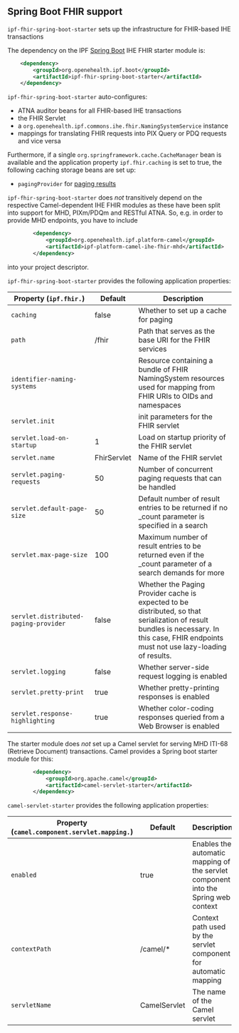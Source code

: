 ## Spring Boot FHIR support

`ipf-fhir-spring-boot-starter` sets up the infrastructure for FHIR-based IHE transactions
 
The dependency on the IPF [Spring Boot] IHE FHIR starter module is:

```xml
    <dependency>
        <groupId>org.openehealth.ipf.boot</groupId>
        <artifactId>ipf-fhir-spring-boot-starter</artifactId>
    </dependency>
```


`ipf-fhir-spring-boot-starter` auto-configures:
 
* ATNA auditor beans for all FHIR-based IHE transactions
* the FHIR Servlet
* a `org.openehealth.ipf.commons.ihe.fhir.NamingSystemService` instance
* mappings for translating FHIR requests into PIX Query or PDQ requests and vice versa

Furthermore, if a single `org.springframework.cache.CacheManager` bean is available and the application
property `ipf.fhir.caching` is set to true, the following caching storage beans are set up:

* `pagingProvider` for [paging results](http://hapifhir.io/doc_rest_server.html#Paging_Providers) 

`ipf-fhir-spring-boot-starter` does *not*  transitively depend on the respective Camel-dependent IHE FHIR
modules as these have been split into support for MHD, PIXm/PDQm and RESTful ATNA. So, e.g. in order to
provide MHD endpoints, you have to include

```xml
        <dependency>
            <groupId>org.openehealth.ipf.platform-camel</groupId>
            <artifactId>ipf-platform-camel-ihe-fhir-mhd</artifactId>
        </dependency>
```

into your project descriptor.

`ipf-fhir-spring-boot-starter` provides the following application properties:

| Property (`ipf.fhir.`)     | Default                | Description                                        |
|----------------------------|-----------------------|-----------------------------------------------------|
| `caching`                  | false           | Whether to set up a cache for paging
| `path`                     | /fhir           | Path that serves as the base URI for the FHIR services
| `identifier-naming-systems`|                 | Resource containing a bundle of FHIR NamingSystem resources used for mapping from FHIR URIs to OIDs and namespaces
| `servlet.init`             |                 | init parameters for the FHIR servlet
| `servlet.load-on-startup`  | 1               | Load on startup priority of the FHIR servlet
| `servlet.name`             | FhirServlet     | Name of the FHIR servlet
| `servlet.paging-requests`  | 50              | Number of concurrent paging requests that can be handled
| `servlet.default-page-size`| 50              | Default number of result entries to be returned if no _count parameter is specified in a search
| `servlet.max-page-size`    | 100             | Maximum number of result entries to be returned even if the _count parameter of a search demands for more
| `servlet.distributed-paging-provider` | false  | Whether the Paging Provider cache is expected to be distributed, so that serialization of result bundles is necessary. In this case, FHIR endpoints must not use lazy-loading of results.
| `servlet.logging`          | false           | Whether server-side request logging is enabled
| `servlet.pretty-print`     | true            | Whether pretty-printing responses is enabled
| `servlet.response-highlighting`  | true      | Whether color-coding responses queried from a Web Browser is enabled


The starter module does *not* set up a Camel servlet for serving MHD ITI-68 (Retrieve Document) transactions.
Camel provides a Spring boot starter module for this:

```xml
        <dependency>
            <groupId>org.apache.camel</groupId>
            <artifactId>camel-servlet-starter</artifactId>
        </dependency>
```

`camel-servlet-starter` provides the following application properties:

| Property (`camel.component.servlet.mapping.`) | Default                | Description                                        |
|-----------------------------------------------|------------------------|----------------------------------------------------|
| `enabled`                                     | true                   | Enables the automatic mapping of the servlet component into the Spring web context
| `contextPath`                                 | /camel/*               | Context path used by the servlet component for automatic mapping
| `servletName`                                 | CamelServlet           | The name of the Camel servlet


[Spring Boot]: http://projects.spring.io/spring-boot/
